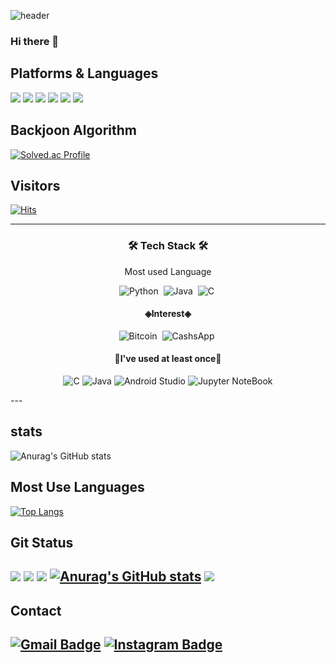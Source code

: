 ![header](https://capsule-render.vercel.app/api?type=Cylinder&color=auto&height=300&section=header&text=capsule%20render&fontSize=90)

### Hi there 👋

<!--
**owinhun/owinhun** is a ✨ _special_ ✨ repository because its `README.md` (this file) appears on your GitHub profile.

- 🔭 I’m currently working on ...
- 🌱 I’m currently learning ...
- 👯 I’m looking to collaborate on ...
- 🤔 I’m looking for help with ...
- 💬 Ask me about ...
- 📫 How to reach me: ...
- 😄 Pronouns: ...
- ⚡ Fun fact: ...

-->
## Platforms & Languages
<img src="https://img.shields.io/badge/Java-3DDC84?style=flat-square&logo=Java&logoColor=white"/>
<img src="https://img.shields.io/badge/Python-3DDC84?style=flat-square&logo=Python&logoColor=white"/>

<img src="https://img.shields.io/badge/Java-E34F26?style=flat-square&logo=Java&logoColor=white"/>
<img src="https://img.shields.io/badge/Python-E34F26?style=flat-square&logo=Python&logoColor=white"/>

<img src="https://img.shields.io/badge/GitHub-E34F26?style=flat-square&logo=GitHub&logoColor=white"/>
<img src="https://img.shields.io/badge/Git-E34F26?style=flat-square&logo=Git&logoColor=white"/>

## Backjoon Algorithm 
[![Solved.ac Profile](http://mazassumnida.wtf/api/v2/generate_badge?boj=owinhun)](https://solved.ac/owinhun/)

## Visitors
[![Hits](https://hits.seeyoufarm.com/api/count/incr/badge.svg?url=https%3A%2F%2Fgithub.com%2Fgjbae1212%2Fowinhun&count_bg=%232A2A35&title_bg=%237D7D7D&icon=&icon_color=%23E7E7E7&title=hits&edge_flat=false)](https://hits.seeyoufarm.com)

---
<h3 align="center">🛠 Tech Stack 🛠</h3>

<p align="center"> Most used Language</p>

<div align="center" style="text-align:center">
  
  ![Python](https://img.shields.io/badge/python-3670A0?style=for-the-badge&logo=python&logoColor=white)</a>&nbsp;
  ![Java](https://img.shields.io/badge/Java-276DC3?style=for-the-badge&logo=Java&logoColor=white)</a>&nbsp;
  ![C](https://img.shields.io/badge/C-00599C?style=for-the-badge&logo=C%2B%2B&logoColor=white)</a>&nbsp;
 <br>
  
</div>

<h4 align="center"> ◈Interest◈</h4>

<div align="center" style="text-align:center">
  
 ![Bitcoin](https://img.shields.io/badge/Bitcoin-00979D?style=for-the-badge&logo=Bitcoin&logoColor=white)</a>&nbsp;
 ![CashsApp](https://img.shields.io/badge/Fiance-00C244?style=for-the-badge&logo=CashApp&logoColor=white)</a>&nbsp;
 <br>
 
</div>

<h4 align="center">📝I've used at least once📝</h4>

<div align="center" style="text-align:center">
  
 ![C](https://img.shields.io/badge/C-A8B9CC?style=for-the-badge&logo=C&logoColor=white)
 ![Java](https://img.shields.io/badge/Java-007396?style=for-the-badge&logo=Java&logoColor=white)
 ![Android Studio](https://img.shields.io/badge/AndroidStudio-3DDC84?style=for-the-badge&logo=AndroidStudio&logoColor=white)
 ![Jupyter NoteBook](https://img.shields.io/badge/Jupyter-F37626?style=for-the-badge&logo=Jupyter&logoColor=white)
 <br>
  
</div>
---

## stats
![Anurag's GitHub stats](https://github-readme-stats.vercel.app/api?username=owinhun&show_icons=true&theme=radical)

## Most Use Languages
[![Top Langs](https://github-readme-stats.vercel.app/api/top-langs/?username=owinhun&layout=compact)](https://github.com/owinhun/github-readme-stats)

## Git Status
![](https://github-profile-summary-cards.vercel.app/api/cards/profile-details?username=owinhun&theme=radical)
![](https://github-profile-summary-cards.vercel.app/api/cards/repos-per-language?username=owinhun&theme=radical)
![](https://github-profile-summary-cards.vercel.app/api/cards/most-commit-language?username=owinhun&theme=radical)
[![Anurag's GitHub stats](https://github-readme-stats.vercel.app/api?username=owinhun&show_icons=true&theme=radical)](https://github.com/owinhun/github-readme-stats)
![](https://github-profile-summary-cards.vercel.app/api/cards/productive-time?username=owinhun&theme=radical)
---
## Contact
[![Gmail Badge](https://img.shields.io/badge/Gmail-d14836?style=flat-square&logo=Gmail&logoColor=white&link=mailto:gnsgus190@naver.com)](mailto:gnsgus190@naver.com) [![Instagram Badge](https://img.shields.io/badge/-Instagram-dd2a7b?style=flat-square&logo=instagram&logoColor=white&link=https://www.instagram.com/o_whn/)](https://www.instagram.com/o_whn/) 
---
